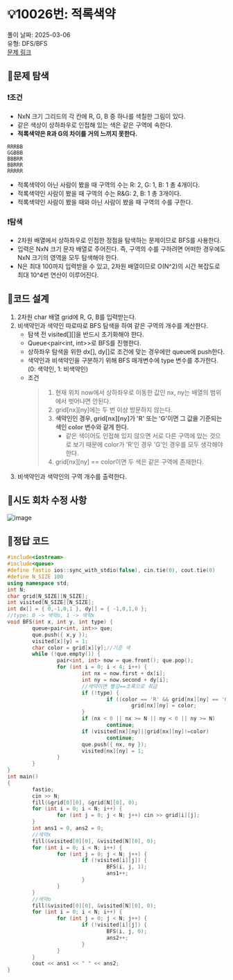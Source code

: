 # :bulb:10026번: 적록색약
풀이 날짜: 2025-03-06  
유형: DFS/BFS  
[문제 링크](https://www.acmicpc.net/problem/10026) 

## :pushpin:문제 탐색
### :heavy_exclamation_mark:조건
* NxN 크기 그리드의 각 칸에 R, G, B 중 하나를 색칠한 그림이 있다.  
* 같은 색상이 상하좌우로 인접해 있는 색은 같은 구역에 속한다.  
* **적록색약은 R과 G의 차이를 거의 느끼지 못한다.**

```
RRRBB
GGBBB
BBBRR
BBRRR
RRRRR
```
* 적록색약이 아닌 사람이 봤을 때 구역의 수는 R: 2, G: 1, B: 1 총 4개이다.
* 적록색약인 사람이 봤을 때 구역의 수는 R&G: 2, B: 1 총 3개이다.
* 적록색약인 사람이 봤을 때와 아닌 사람이 봤을 때 구역의 수를 구한다.

### :heavy_exclamation_mark:탐색
* 2차원 배열에서 상하좌우로 인접한 정점을 탐색하는 문제이므로 BFS를 사용한다.
* 입력은 NxN 크기 문자 배열로 주어진다. 즉, 구역의 수를 구하려면 어떠한 경우에도 NxN 크기의 영역을 모두 탐색해야 한다.
* N은 최대 100까지 입력받을 수 있고, 2차원 배열이므로 O(N^2)의 시간 복잡도로 최대 10^4번 연산이 이루어진다.

## :pushpin:코드 설계
1. 2차원 char 배열 grid에 R, G, B를 입력받는다.
2. 비색약인과 색약인 따로따로 BFS 탐색을 하여 같은 구역의 개수를 계산한다.
   + 탐색 전 visited[][]을 반드시 초기화해야 한다.
   + Queue<pair<int, int>>로 BFS를 진행한다.
   + 상하좌우 탐색을 위한 dx[], dy[]로 조건에 맞는 경우에만 queue에 push한다.
   + 색약인과 비색약인을 구분하기 위해 BFS 매개변수에 type 변수를 추가한다. (0: 색약인, 1: 비색약인)
   + 조건
     > 1. 현재 위치 now에서 상하좌우로 이동한 값인 nx, ny는 배열의 범위에서 벗어나면 안된다.  
     > 2. grid[nx][ny]에는 두 번 이상 방문하지 않는다.  
     > 3. **색약인인 경우, grid[nx][ny]가 'R' 또는 'G'이면 그 값을 기준되는 색인 color 변수와 같게 한다.**  
     >    - 같은 색이어도 인접해 있지 않으면 서로 다른 구역에 있는 것으로 보기 때문에 color가 'R'인 경우 'G'인 경우를 모두 생각해야 한다.  
     > 4. grid[nx][ny] == color이면 두 색은 같은 구역에 존재한다.  
4. 비색약인과 색약인의 구역 개수를 출력한다.  

## :pushpin:시도 회차 수정 사항
![image](https://github.com/user-attachments/assets/d9a7b9d0-7b2d-4402-a142-b915527c33dc)  

## :pushpin:정답 코드
``` c++
#include<iostream>
#include<queue>
#define fastio ios::sync_with_stdio(false), cin.tie(0), cout.tie(0)
#define N_SIZE 100
using namespace std;
int N;
char grid[N_SIZE][N_SIZE];
int visited[N_SIZE][N_SIZE];
int dx[] = { 0,-1,0,1 }, dy[] = { -1,0,1,0 };
//type: 0 -> 색약o, 1 -> 색약x
void BFS(int x, int y, int type) {
        queue<pair<int, int>> que;
        que.push({ x,y });
        visited[x][y] = 1;
        char color = grid[x][y];//기준 색
        while (!que.empty()) {
                pair<int, int> now = que.front(); que.pop();
                for (int i = 0; i < 4; i++) {
                        int nx = now.first + dx[i];
                        int ny = now.second + dy[i];
                        //색약이면 빨강==초록으로 취급
                        if (!type) {
                                if ((color == 'R' && grid[nx][ny] == 'G') || (color == 'G' && grid[nx][ny] == 'R'))
                                        grid[nx][ny] = color;
                        }
                        if (nx < 0 || nx >= N || ny < 0 || ny >= N)
                                continue;
                        if (visited[nx][ny]||grid[nx][ny]!=color)
                                continue;
                        que.push({ nx, ny });
                        visited[nx][ny] = 1;
                }
        }
}
int main()
{
        fastio;
        cin >> N;
        fill(&grid[0][0], &grid[N][0], 0);
        for (int i = 0; i < N; i++) {
                for (int j = 0; j < N; j++) cin >> grid[i][j];
        }
        int ans1 = 0, ans2 = 0;
        //색약x
        fill(&visited[0][0], &visited[N][0], 0);
        for (int i = 0; i < N; i++) {
                for (int j = 0; j < N; j++) {
                        if (!visited[i][j]) {
                                BFS(i, j, 1);
                                ans1++;
                        }
                }
        }
        //색약o
        fill(&visited[0][0], &visited[N][0], 0);
        for (int i = 0; i < N; i++) {
                for (int j = 0; j < N; j++) {
                        if (!visited[i][j]) {
                                BFS(i, j, 0);
                                ans2++;
                        }
                }
        }
        cout << ans1 << " " << ans2;
}
```